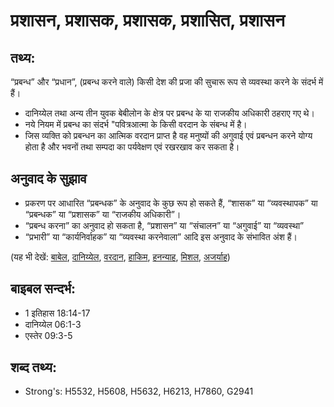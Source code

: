 # प्रशासन, प्रशासक, प्रशासक, प्रशासित, प्रशासन #

## तथ्य: ##

“प्रबन्ध” और “प्रधान”, (प्रबन्ध करने वाले) किसी देश की प्रजा की सुचारू रूप से व्यवस्था करने के संदर्भ में हैं।

* दानिय्येल तथा अन्य तीन युवक बेबीलोन के क्षेत्र पर प्रबन्ध के या राजकीय अधिकारी ठहराए गए थे।
* नये नियम में प्रबन्ध का संदर्भ "पवित्रआत्मा के किसी वरदान के संबन्ध में है।
* जिस व्यक्ति को प्रबन्धन का आत्मिक वरदान प्राप्त है वह मनुष्यों की अगुवाई एवं प्रबन्धन करने योग्य होता है और भवनों तथा सम्पदा का पर्यवेक्षण एवं रखरखाव कर सकता है।

## अनुवाद के सुझाव ##

* प्रकरण पर आधारित “प्रबन्धक” के अनुवाद के कुछ रूप हो सकते हैं, “शासक” या “व्यवस्थापक” या “प्रबन्धक” या “प्रशासक” या “राजकीय अधिकारी”।
* “प्रबन्ध करना” का अनुवाद हो सकता है, “प्रशासन” या “संचालन” या “अगुवाई” या “व्यवस्था”
* “प्रभारी” या “कार्यनिर्वाहक” या “व्यवस्था करनेवाला” आदि इस अनुवाद के संभावित अंश हैं।

(यह भी देखें: [बाबेल](../babylon.md), [दानिय्येल](../daniel.md), [वरदान](../gift.md), [हाकिम](../governor.md), [हनन्याह](../hananiah.md), [मिशल](../mishael.md), [अजर्याह](../azariah.md))

## बाइबल सन्दर्भ: ##

* 1 इतिहास 18:14-17
* दानिय्येल 06:1-3
* एस्तेर 09:3-5

## शब्द तथ्य: ##

* Strong's: H5532, H5608, H5632, H6213, H7860, G2941
